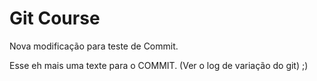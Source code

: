 # Git Course

Nova modificação para teste de Commit.

Esse eh mais uma texte para o COMMIT. (Ver o log de variação do git)
;) 



